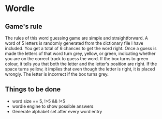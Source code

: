 # Wordle

<!-- <p align="center"><img width="75%" src="" alt="wordle game gif" /> -->

## Game's rule
  The rules of this word guessing game are simple and straightforward. A word of 5 letters is randomly generated from the dictionary file I have included. You get a total of 6 chances to get the word right. Once a guess is made the letters of that word turn grey, yellow, or green, indicating whether you are on the correct track to guess the word. If the box turns to green colour, it tells you that both the letter and the letter's position are right. If the space turns yellow, it implies that even though the letter is right, it is placed wrongly. The letter is incorrect if the box turns grey.

## Things to be done
- word size == 5, !>5 && !<5
- wordle engine to show possible answers
- Generate alphabet set after every word entry
